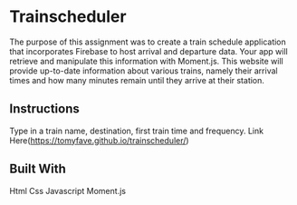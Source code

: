 # Trainscheduler
The purpose of this assignment was to create a train schedule application that incorporates Firebase to host arrival and departure data. Your app will retrieve and manipulate this information with Moment.js. This website will provide up-to-date information about various trains, namely their arrival times and how many minutes remain until they arrive at their station.

## Instructions
Type in a train name, destination, first train time and frequency. 
Link Here(https://tomyfave.github.io/trainscheduler/)

## Built With
Html Css Javascript Moment.js
